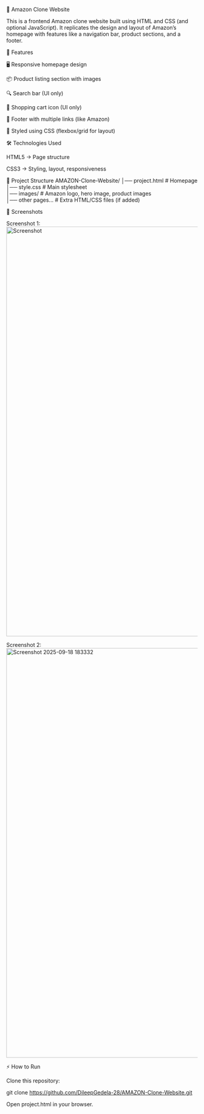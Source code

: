 📌 Amazon Clone Website

This is a frontend Amazon clone website built using HTML and CSS (and optional JavaScript).
It replicates the design and layout of Amazon’s homepage with features like a navigation bar, product sections, and a footer.

🚀 Features

🖥️ Responsive homepage design

📦 Product listing section with images

🔍 Search bar (UI only)

🛒 Shopping cart icon (UI only)

📑 Footer with multiple links (like Amazon)

🎨 Styled using CSS (flexbox/grid for layout)

🛠️ Technologies Used

HTML5 → Page structure

CSS3 → Styling, layout, responsiveness

📂 Project Structure
AMAZON-Clone-Website/
│── project.html        # Homepage  
│── style.css         # Main stylesheet  
│── images/           # Amazon logo, hero image, product images  
│── other pages...    # Extra HTML/CSS files (if added)  

📸 Screenshots

Screenshot 1:<img width="1919" height="1079" alt="Screenshot" src="https://github.com/user-attachments/assets/6b2a211b-9c38-4f54-9791-8bf368c3b587" />

Screenshot 2:<img width="1919" height="1079" alt="Screenshot 2025-09-18 183332" src="https://github.com/user-attachments/assets/fcb7eda9-6afd-47cb-94f4-9cc60dcff83b" />

⚡ How to Run

Clone this repository:

git clone https://github.com/DileepGedela-28/AMAZON-Clone-Website.git


Open project.html in your browser.

